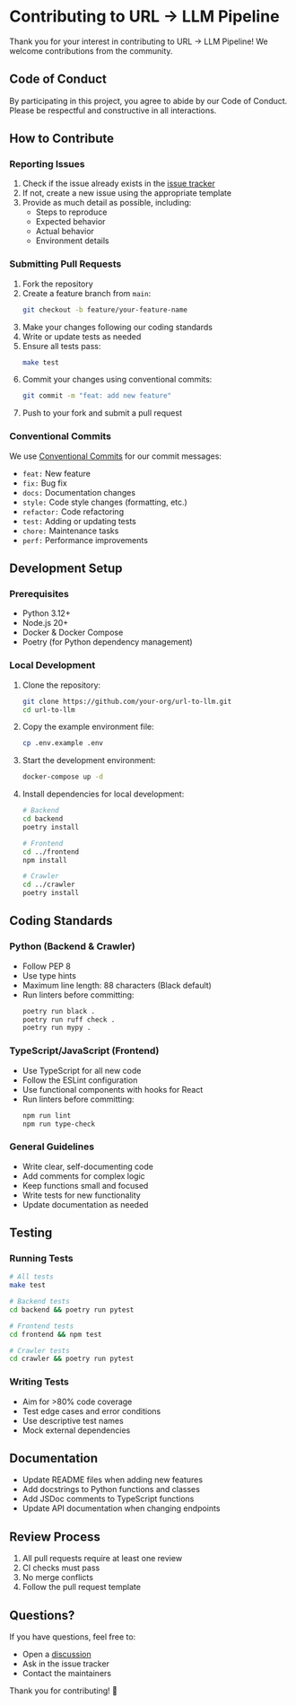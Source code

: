 # Contributing to URL → LLM Pipeline

Thank you for your interest in contributing to URL → LLM Pipeline! We welcome contributions from the community.

## Code of Conduct

By participating in this project, you agree to abide by our Code of Conduct. Please be respectful and constructive in all interactions.

## How to Contribute

### Reporting Issues

1. Check if the issue already exists in the [issue tracker](https://github.com/your-org/url-to-llm/issues)
2. If not, create a new issue using the appropriate template
3. Provide as much detail as possible, including:
   - Steps to reproduce
   - Expected behavior
   - Actual behavior
   - Environment details

### Submitting Pull Requests

1. Fork the repository
2. Create a feature branch from `main`:
   ```bash
   git checkout -b feature/your-feature-name
   ```
3. Make your changes following our coding standards
4. Write or update tests as needed
5. Ensure all tests pass:
   ```bash
   make test
   ```
6. Commit your changes using conventional commits:
   ```bash
   git commit -m "feat: add new feature"
   ```
7. Push to your fork and submit a pull request

### Conventional Commits

We use [Conventional Commits](https://www.conventionalcommits.org/) for our commit messages:

- `feat:` New feature
- `fix:` Bug fix
- `docs:` Documentation changes
- `style:` Code style changes (formatting, etc.)
- `refactor:` Code refactoring
- `test:` Adding or updating tests
- `chore:` Maintenance tasks
- `perf:` Performance improvements

## Development Setup

### Prerequisites

- Python 3.12+
- Node.js 20+
- Docker & Docker Compose
- Poetry (for Python dependency management)

### Local Development

1. Clone the repository:
   ```bash
   git clone https://github.com/your-org/url-to-llm.git
   cd url-to-llm
   ```

2. Copy the example environment file:
   ```bash
   cp .env.example .env
   ```

3. Start the development environment:
   ```bash
   docker-compose up -d
   ```

4. Install dependencies for local development:
   ```bash
   # Backend
   cd backend
   poetry install
   
   # Frontend
   cd ../frontend
   npm install
   
   # Crawler
   cd ../crawler
   poetry install
   ```

## Coding Standards

### Python (Backend & Crawler)

- Follow PEP 8
- Use type hints
- Maximum line length: 88 characters (Black default)
- Run linters before committing:
  ```bash
  poetry run black .
  poetry run ruff check .
  poetry run mypy .
  ```

### TypeScript/JavaScript (Frontend)

- Use TypeScript for all new code
- Follow the ESLint configuration
- Use functional components with hooks for React
- Run linters before committing:
  ```bash
  npm run lint
  npm run type-check
  ```

### General Guidelines

- Write clear, self-documenting code
- Add comments for complex logic
- Keep functions small and focused
- Write tests for new functionality
- Update documentation as needed

## Testing

### Running Tests

```bash
# All tests
make test

# Backend tests
cd backend && poetry run pytest

# Frontend tests
cd frontend && npm test

# Crawler tests
cd crawler && poetry run pytest
```

### Writing Tests

- Aim for >80% code coverage
- Test edge cases and error conditions
- Use descriptive test names
- Mock external dependencies

## Documentation

- Update README files when adding new features
- Add docstrings to Python functions and classes
- Add JSDoc comments to TypeScript functions
- Update API documentation when changing endpoints

## Review Process

1. All pull requests require at least one review
2. CI checks must pass
3. No merge conflicts
4. Follow the pull request template

## Questions?

If you have questions, feel free to:
- Open a [discussion](https://github.com/your-org/url-to-llm/discussions)
- Ask in the issue tracker
- Contact the maintainers

Thank you for contributing! 🎉
